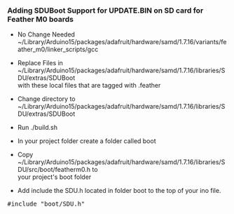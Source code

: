 
### Adding SDUBoot Support for UPDATE.BIN on SD card for Feather M0 boards

- No Change Needed ~/Library/Arduino15/packages/adafruit/hardware/samd/1.7.16/variants/feather_m0/linker_scripts/gcc
- Replace Files in ~/Library/Arduino15/packages/adafruit/hardware/samd/1.7.16/libraries/SDU/extras/SDUBoot \
  with these local files that are tagged with .feather
- Change directory to ~/Library/Arduino15/packages/adafruit/hardware/samd/1.7.16/libraries/SDU/extras/SDUBoot
- Run ./build.sh
- In your project folder create a folder called boot
- Copy ~/Library/Arduino15/packages/adafruit/hardware/samd/1.7.16/libraries/SDU/src/boot/featherm0.h to \
  your project's boot folder

- Add include the SDU.h located in folder boot to the top of your ino file.
<pre>
#include "boot/SDU.h"
</pre>

